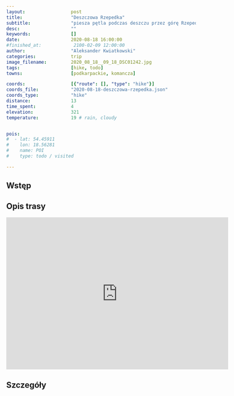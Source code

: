 ```yaml
---
layout:                 post
title:                  "Deszczowa Rzepedka"
subtitle:               "piesza pętla podczas deszczu przez górę Rzepedkę i miejscowości Rzepedź oraz Szczawne"
desc:                   ""
keywords:               []
date:                   2020-08-18 16:00:00
#finished_at:            2100-02-09 12:00:00
author:                 "Aleksander Kwiatkowski"
categories:             trip
image_filename:         2020_08_18__09_18_DSC01242.jpg
tags:                   [hike, todo]
towns:                  [podkarpackie, komancza]

coords:                 [{"route": [], "type": "hike"}]
coords_file:            "2020-08-18-deszczowa-rzepedka.json"
coords_type:            "hike"
distance:               13
time_spent:             4
elevation:              321
temperature:            19 # rain, cloudy


pois:
#  - lat: 54.45911
#    lon: 18.56281
#    name: POI
#    type: todo / visited

---
```



## Wstęp

## Opis trasy

<iframe height='405' width='590' frameborder='0' allowtransparency='true' scrolling='no' src='https://www.strava.com/activities/3966863040/embed/96a6026381ba6f34f50b8f0e67b975dbdb348535'></iframe>

## Szczegóły
